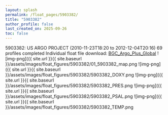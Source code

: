 ```yaml
---
layout: splash
permalink: /float_pages/5903382/
title: "5903382"
author_profile: false
last_created_on: 2025-09-26
toc: false
---
```

 
5903382: US ARGO PROJECT (2010-11-23T18:20 to 2012-12-04T20:16)
69 profiles completed
Individual float file download: [BGC_Argo_Plus_Global](https://ftp.soest.hawaii.edu/bgc_argo_plus/Individual_Floats/outliers_removed/5903382_Sprof_processed.nc)
![img-png]({{ site.url }}{{ site.baseurl }}/assets/images/float_figures/5903382/01_5903382_map.png
![img-png]({{ site.url }}{{ site.baseurl }}/assets/images/float_figures/5903382/5903382_DOXY.png
![img-png]({{ site.url }}{{ site.baseurl }}/assets/images/float_figures/5903382/5903382_PRES.png
![img-png]({{ site.url }}{{ site.baseurl }}/assets/images/float_figures/5903382/5903382_PSAL.png
![img-png]({{ site.url }}{{ site.baseurl }}/assets/images/float_figures/5903382/5903382_TEMP.png
